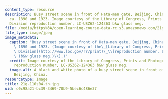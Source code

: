 ```yaml
---
content_type: resource
description: Busy street scene in front of Hata-men gate, Beijing, China, between
  ca. 1890 and 1923. Image courtesy of the Library of Congress, Prints and Photographs
  Division reproduction number, LC-USZ62-124363 b&w glass neg.
file: /media/https%3A/open-learning-course-data-rc.s3.amazonaws.com/21g-110-chinese-iv-streamlined-spring-2004/c0c98a21bc39346970b95bec6c486e37_21g-110s04-th.jpg
file_type: image/jpeg
image_metadata:
  caption: "Busy street scene in front of Hata-men gate, Beijing, China, between ca.\
    \ 1890 and 1923. (Image courtesy of the\_[Library of Congress, Prints and Photographs\
    \ Division](http://www.loc.gov/rr/print)\_\\[reproduction number, LC-USZ62-124363\
    \ (b&w glass neg.)\\].)"
  credit: Image courtesy of the Library of Congress, Prints and Photographs Division
    reproduction number, LC-USZ62-124363 b&w glass neg.
  image-alt: A black and white photo of a busy street scene in front of Hata-men gate,
    Beijing, China.
resourcetype: Image
title: 21g-110s04-th.jpg
uid: c0c98a21-bc39-3469-70b9-5bec6c486e37
---
```

